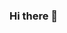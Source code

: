 ### Hi there 👋

<!--
**hannas0406/hannas0406** is a ✨ _special_ ✨ repository because its `README.md` (this file) appears on your GitHub profile.

-I am an Industrial & Systems Engineering major at the University of Florida. My focus is in data analytics and operations research.
- 📫 How to reach me: By email at hstaruk@ufl.edu
- 😄 Pronouns: she/her
- ⚡ Fun fact: I studied abroad in Ireland over the summer of 2022
-->
